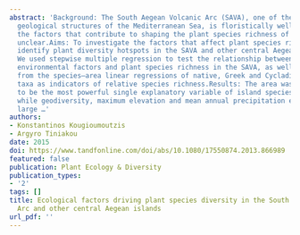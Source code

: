 ```yaml
---
abstract: 'Background: The South Aegean Volcanic Arc (SAVA), one of the most notable
  geological structures of the Mediterranean Sea, is floristically well known. Nevertheless,
  the factors that contribute to shaping the plant species richness of the SAVA remain
  unclear.Aims: To investigate the factors that affect plant species richness and
  identify plant diversity hotspots in the SAVA and other central Aegean islands.Methods:
  We used stepwise multiple regression to test the relationship between a number of
  environmental factors and plant species richness in the SAVA, as well as the residuals
  from the species–area linear regressions of native, Greek and Cycladian endemic
  taxa as indicators of relative species richness.Results: The area was confirmed
  to be the most powerful single explanatory variable of island species richness,
  while geodiversity, maximum elevation and mean annual precipitation explained a
  large …'
authors:
- Konstantinos Kougioumoutzis
- Argyro Tiniakou
date: 2015
doi: https://www.tandfonline.com/doi/abs/10.1080/17550874.2013.866989
featured: false
publication: Plant Ecology & Diversity
publication_types:
- '2'
tags: []
title: Ecological factors driving plant species diversity in the South Aegean Volcanic
  Arc and other central Aegean islands
url_pdf: ''
---
```

